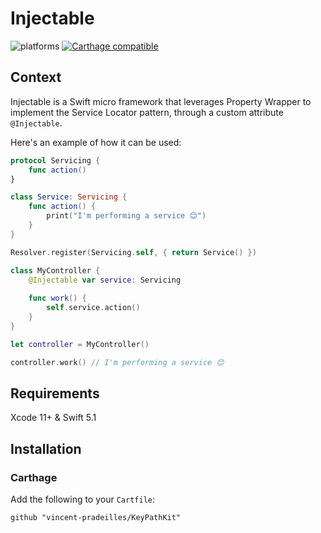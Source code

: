 # Injectable

![platforms](https://img.shields.io/badge/platforms-iOS-333333.svg)
[![Carthage compatible](https://img.shields.io/badge/Carthage-compatible-4BC51D.svg?style=flat)](https://github.com/Carthage/Carthage)

## Context

Injectable is a Swift micro framework that leverages Property Wrapper to implement the Service Locator pattern, through a custom attribute `@Injectable`.

Here's an example of how it can be used:

```swift
protocol Servicing {
    func action()
}

class Service: Servicing {
    func action() {
        print("I'm performing a service 😊")
    }
}

Resolver.register(Servicing.self, { return Service() })

class MyController {
    @Injectable var service: Servicing
    
    func work() {
        self.service.action()
    }
}

let controller = MyController()

controller.work() // I'm performing a service 😊
```

## Requirements

Xcode 11+ & Swift 5.1

## Installation

### Carthage

Add the following to your `Cartfile`:

`github "vincent-pradeilles/KeyPathKit"`